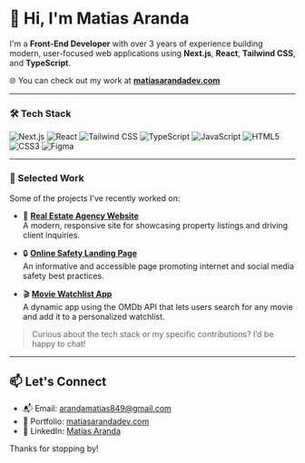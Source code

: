 # 👋 Hi, I'm Matias Aranda

I'm a **Front-End Developer** with over 3 years of experience building modern, user-focused web applications using **Next.js**, **React**, **Tailwind CSS**, and **TypeScript**.

🌐 You can check out my work at [**matiasarandadev.com**](https://matiasarandadev.com)

---

### 🛠 Tech Stack
![Next.js](https://img.shields.io/badge/Next.js-000000?style=for-the-badge&logo=next.js&logoColor=white)
![React](https://img.shields.io/badge/React-20232A?style=for-the-badge&logo=react&logoColor=61DAFB)
![Tailwind CSS](https://img.shields.io/badge/TailwindCSS-06B6D4?style=for-the-badge&logo=tailwind-css&logoColor=white)
![TypeScript](https://img.shields.io/badge/TypeScript-3178C6?style=for-the-badge&logo=typescript&logoColor=white)
![JavaScript](https://img.shields.io/badge/JavaScript-F7DF1E?style=for-the-badge&logo=javascript&logoColor=black)
![HTML5](https://img.shields.io/badge/HTML5-E34F26?style=for-the-badge&logo=html5&logoColor=white)
![CSS3](https://img.shields.io/badge/CSS3-1572B6?style=for-the-badge&logo=css3&logoColor=white)
![Figma](https://img.shields.io/badge/Figma-F24E1E?style=for-the-badge&logo=figma&logoColor=white)

---

### 🧩 Selected Work

Some of the projects I've recently worked on:

- 🏡 [**Real Estate Agency Website**](https://ricardo-pszegotski-inmuebles.netlify.app/properties)  
  A modern, responsive site for showcasing property listings and driving client inquiries.

- 🔒 [**Online Safety Landing Page**](https://navegar-con-armadura.netlify.app)  
  An informative and accessible page promoting internet and social media safety best practices.

- 🎬 [**Movie Watchlist App**](https://aranda-movie-watchlist.netlify.app)  
  A dynamic app using the OMDb API that lets users search for any movie and add it to a personalized watchlist.

> Curious about the tech stack or my specific contributions? I’d be happy to chat!

---

## 📫 Let's Connect

- 📬 Email: arandamatias849@gmail.com  
- 💼 Portfolio: [matiasarandadev.com](https://matiasarandadev.com)  
- 👔 LinkedIn: [Matias Aranda](https://www.linkedin.com/in/matias-aranda/)

Thanks for stopping by!
